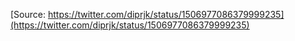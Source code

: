 [Source: https://twitter.com/diprjk/status/1506977086379999235](https://twitter.com/diprjk/status/1506977086379999235)